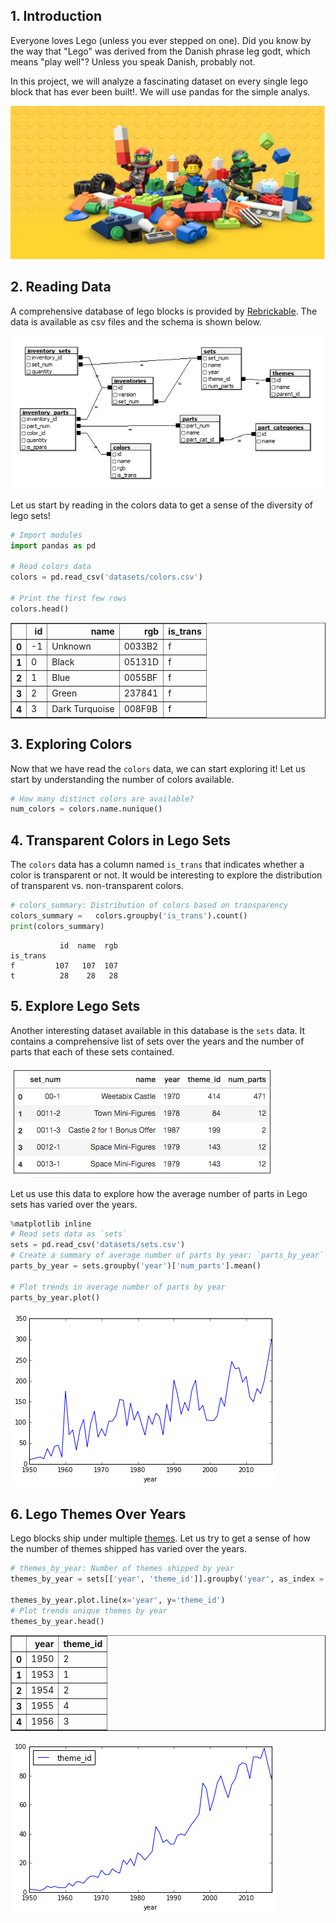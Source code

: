 
## 1. Introduction
<p>Everyone loves Lego (unless you ever stepped on one). Did you know by the way that "Lego" was derived from the Danish phrase leg godt, which means "play well"? Unless you speak Danish, probably not. </p>
<p>In this project, we will analyze a fascinating dataset on every single lego block that has ever been built!.  We will use pandas for the simple analys.</p>

![png](0.PNG)

## 2. Reading Data
<p>A comprehensive database of lego blocks is provided by <a href="https://rebrickable.com/downloads/">Rebrickable</a>. The data is available as csv files and the schema is shown below.</p>

![png](2.png)

<p>Let us start by reading in the colors data to get a sense of the diversity of lego sets!</p>


```python
# Import modules
import pandas as pd

# Read colors data
colors = pd.read_csv('datasets/colors.csv')

# Print the first few rows
colors.head()
```




<div>
<table border="1" class="dataframe">
  <thead>
    <tr style="text-align: right;">
      <th></th>
      <th>id</th>
      <th>name</th>
      <th>rgb</th>
      <th>is_trans</th>
    </tr>
  </thead>
  <tbody>
    <tr>
      <th>0</th>
      <td>-1</td>
      <td>Unknown</td>
      <td>0033B2</td>
      <td>f</td>
    </tr>
    <tr>
      <th>1</th>
      <td>0</td>
      <td>Black</td>
      <td>05131D</td>
      <td>f</td>
    </tr>
    <tr>
      <th>2</th>
      <td>1</td>
      <td>Blue</td>
      <td>0055BF</td>
      <td>f</td>
    </tr>
    <tr>
      <th>3</th>
      <td>2</td>
      <td>Green</td>
      <td>237841</td>
      <td>f</td>
    </tr>
    <tr>
      <th>4</th>
      <td>3</td>
      <td>Dark Turquoise</td>
      <td>008F9B</td>
      <td>f</td>
    </tr>
  </tbody>
</table>
</div>

## 3. Exploring Colors
<p>Now that we have read the <code>colors</code> data, we can start exploring it! Let us start by understanding the number of colors available.</p>


```python
# How many distinct colors are available?
num_colors = colors.name.nunique()

```


## 4. Transparent Colors in Lego Sets
<p>The <code>colors</code> data has a column named <code>is_trans</code> that indicates whether a color is transparent or not. It would be interesting to explore the distribution of transparent vs. non-transparent colors.</p>


```python
# colors_summary: Distribution of colors based on transparency
colors_summary =   colors.groupby('is_trans').count()
print(colors_summary)
```

               id  name  rgb
    is_trans                
    f         107   107  107
    t          28    28   28


## 5. Explore Lego Sets
<p>Another interesting dataset available in this database is the <code>sets</code> data. It contains a comprehensive list of sets over the years and the number of parts that each of these sets contained. </p>

![png](3.png)

<p>Let us use this data to explore how the average number of parts in Lego sets has varied over the years.</p>


```python
%matplotlib inline
# Read sets data as `sets`
sets = pd.read_csv('datasets/sets.csv')
# Create a summary of average number of parts by year: `parts_by_year`
parts_by_year = sets.groupby('year')['num_parts'].mean()

# Plot trends in average number of parts by year
parts_by_year.plot()

```

![png](output_13_1.png)

## 6. Lego Themes Over Years
<p>Lego blocks ship under multiple <a href="https://shop.lego.com/en-US/Themes">themes</a>. Let us try to get a sense of how the number of themes shipped has varied over the years.</p>


```python
# themes_by_year: Number of themes shipped by year
themes_by_year = sets[['year', 'theme_id']].groupby('year', as_index = False).agg({"theme_id": pd.Series.nunique})

themes_by_year.plot.line(x='year', y='theme_id')
# Plot trends unique themes by year
themes_by_year.head()

```




<div>
<table border="1" class="dataframe">
  <thead>
    <tr style="text-align: right;">
      <th></th>
      <th>year</th>
      <th>theme_id</th>
    </tr>
  </thead>
  <tbody>
    <tr>
      <th>0</th>
      <td>1950</td>
      <td>2</td>
    </tr>
    <tr>
      <th>1</th>
      <td>1953</td>
      <td>1</td>
    </tr>
    <tr>
      <th>2</th>
      <td>1954</td>
      <td>2</td>
    </tr>
    <tr>
      <th>3</th>
      <td>1955</td>
      <td>4</td>
    </tr>
    <tr>
      <th>4</th>
      <td>1956</td>
      <td>3</td>
    </tr>
  </tbody>
</table>
</div>




![png](output_16_1.png)


